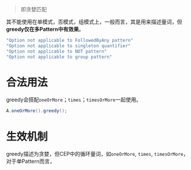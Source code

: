 > 即贪婪匹配

其不能使用在单模式，否模式，组模式上，一般而言，其是用来描述量词，但**greedy仅在多Pattern中有效果**。

```java
"Option not applicable to FollowedByAny pattern"
"Option not applicable to singleton quantifier"
"Option not applicable to NOT pattern"
"Option not applicable to group pattern"
```

# 合法用法

greedy会搭配`oneOrMore`；`times`；`timesOrMore`一起使用。
```java
A.oneOrMore().greedy();
```




# 生效机制

greedy描述为贪婪，但CEP中的循环量词，如`oneOrMore`, `times`, `timesOrMore`，对于单Pattern而言，
